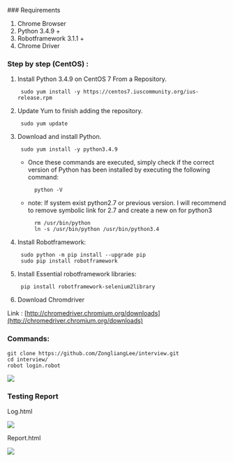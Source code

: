 ﻿﻿﻿### Requirements1. Chrome Browser2. Python 3.4.9 +3. Robotframework 3.1.1 +4. Chrome Driver### Step by step (CentOS) :1. Install Python 3.4.9 on CentOS 7 From a Repository.        sudo yum install -y https://centos7.iuscommunity.org/ius-release.rpm2. Update Yum to finish adding the repository.        sudo yum update3. Download and install Python.        sudo yum install -y python3.4.9	* Once these commands are executed, simply check if the correct version of Python has been installed by executing the following command:            python -V	* note: If system exist python2.7 or previous version. I will recommend to remove symbolic link for 2.7 and create a new on for python3             rm /usr/bin/python            ln -s /usr/bin/python /usr/bin/python3.4	4. Install Robotframework:	        sudo python -m pip install --upgrade pip         sudo pip install robotframework 5. Install Essential robotframework libraries:		        pip install robotframework-selenium2library6. Download Chromdriver Link : [http://chromedriver.chromium.org/downloads](http://chromedriver.chromium.org/downloads)### Commands:    git clone https://github.com/ZongliangLee/interview.git    cd interview/    robot login.robot<img src="https://i.imgur.com/WOvlheV.png" a/>### Testing ReportLog.html<img src="https://i.imgur.com/wskKQKh.png" a/>Report.html<img src="https://i.imgur.com/tZmaE0z.png" a/>